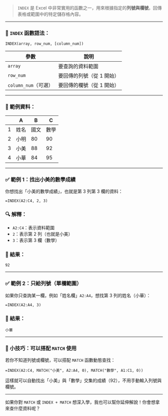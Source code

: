 > `INDEX` 是 Excel 中非常實用的函數之一，用來根據指定的**列號與欄號**，回傳表格或範圍中的特定儲存格內容。

---

### 📌 `INDEX` 函數語法：

```excel
INDEX(array, row_num, [column_num])
```

| 參數           | 說明 |
|------------------|------|
| `array`          | 要查詢的資料範圍 |
| `row_num`        | 要回傳的列號（從 1 開始） |
| `column_num`（可選）| 要回傳的欄號（從 1 開始） |

---

### 🧠 範例資料：

|     | A     | B     | C     |
|-----|-------|-------|-------|
| 1   | 姓名  | 國文  | 數學  |
| 2   | 小明  | 80    | 90    |
| 3   | 小美  | 88    | 92    |
| 4   | 小華  | 84    | 95    |

---

### ✅ 範例 1：找出小美的數學成績

你想找出「小美的數學成績」，也就是第 3 列第 3 欄的資料：

```excel
=INDEX(A2:C4, 2, 3)
```

### 🔍 解釋：
- `A2:C4`：表示資料範圍
- `2`：表示第 2 列（也就是小美）
- `3`：表示第 3 欄（數學）

### 🧾 結果：
```
92
```

---

### ✅ 範例 2：只給列號（單欄範圍）

如果你只查詢某一欄，例如「姓名欄」`A2:A4`，想找第 3 列的姓名（小華）：

```excel
=INDEX(A2:A4, 3)
```

### 🧾 結果：
```
小華
```

---

### 🧠 小技巧：可以搭配 `MATCH` 使用

若你不知道列號或欄號，可以搭配 `MATCH` 函數動態查找：

```excel
=INDEX(A2:C4, MATCH("小美", A2:A4, 0), MATCH("數學", A1:C1, 0))
```

這樣就可以自動找出「小美」與「數學」交集的成績（92），不用手動輸入列號與欄號。

---

如果你對 `MATCH` 或 `INDEX + MATCH` 想深入學，我也可以幫你延伸解說！你會想拿來查什麼資料呢？